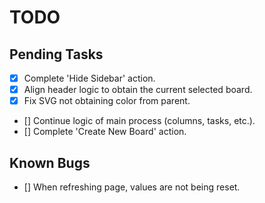 # TODO

## Pending Tasks

- [x] Complete 'Hide Sidebar' action.
- [x] Align header logic to obtain the current selected board.
- [x] Fix SVG not obtaining color from parent.

- [] Continue logic of main process (columns, tasks, etc.).
- [] Complete 'Create New Board' action.

## Known Bugs

- [] When refreshing page, values are not being reset.